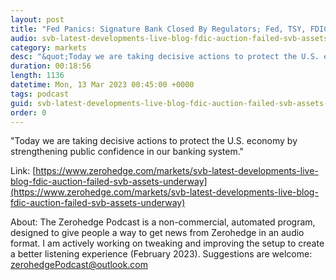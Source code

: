 ```yaml
---
layout: post
title: "Fed Panics: Signature Bank Closed By Regulators; Fed, TSY, FDIC Announce Another Banking System Bailout"
audio: svb-latest-developments-live-blog-fdic-auction-failed-svb-assets-underway-0
category: markets
desc: "&quot;Today we are taking decisive actions to protect the U.S. economy by strengthening public confidence in our banking system.&quot;"
duration: 00:18:56
length: 1136
datetime: Mon, 13 Mar 2023 00:45:00 +0000
tags: podcast
guid: svb-latest-developments-live-blog-fdic-auction-failed-svb-assets-underway-0
order: 0
---
```

&quot;Today we are taking decisive actions to protect the U.S. economy by strengthening public confidence in our banking system.&quot;

Link: [https://www.zerohedge.com/markets/svb-latest-developments-live-blog-fdic-auction-failed-svb-assets-underway](https://www.zerohedge.com/markets/svb-latest-developments-live-blog-fdic-auction-failed-svb-assets-underway)

About: The Zerohedge Podcast is a non-commercial, automated program, designed to give people a way to get news from Zerohedge in an audio format.  I am actively working on tweaking and improving the setup to create a better listening experience (February 2023).  Suggestions are welcome: [zerohedgePodcast@outlook.com](mailto:zerohedgePodcast@outlook.com)